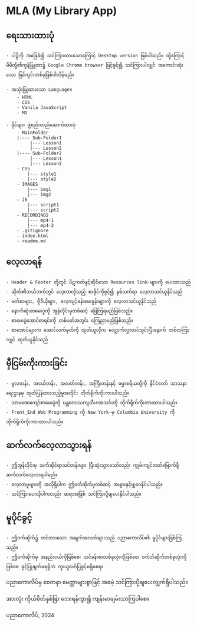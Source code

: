 # MLA (My Library App)

## ရေးသားထားပုံ
    - ပါဠိကို အခြေခံ၍ သင်ကြားထားသောကြောင့် Desktop version ဖြစ်ပါသည်။ ထို့ကြောင့် မိမိတို့၏ကွန်ပြူတာ၌ Google Chrome browser ဖြင့်ဖွင့်၍ သင်ကြားပါလျှင် အကောင်းဆုံးသော မြင်ကွင်းတစ်ခုဖြစ်ပါလိမ့်မည်။
    
    - အသုံးပြုထားသော Languages
        - HTML
        - CSS
        - Vanila JavaScript
        - MD

    - ဖိုင်များ ဖွဲ့စည်းတည်ဆောက်ထားပုံ
        - MainFolder
        |---- Sub-Folder1
             |--- Lesson1
             |--- Lesson2
        |---- Sub-Folder2
             |--- Lesson1
             |--- Lesson2
        - CSS
            |--- style1
            |--- style2
        - IMAGES
            |--- img1
            |--- img2
        - JS
            |--- script1
            |--- script2
        - RECORDINGS
            |--- mp4-1
            |--- mp4-2
        - .gitignore
        - index.html
        - readme.md

## လေ့လာရန်
    - Header & Footer တို့တွင် ပိဋကတ်နှင့်ဆိုင်သော Resources link-များကို ပေးထားသည်
    - ဆိုက်၏ဘယ်ဘက်တွင် လေ့လာလိုသည့် စာဖိုင်ကိုဖွင့်၍ နှစ်သက်ရာ လေ့လာသင်ယူနိုင်သည်
    - ဖတ်စာများ, ဗွီဒီယိုများ, လေ့ကျင့်ခန်းမေးခွန်းများကို လေ့လာသင်ယူနိုင်သည်
    - နောက်ဆုံးစာမေးပွဲကို အွန်လိုင်းမှတစ်ဆင့် ဖြေကြရမည်ဖြစ်သည်။
    - စာမေးပွဲအောင်စာရင်းကို တစ်ပတ်အတွင်း ကြေညာမည်ဖြစ်သည်။
    - စာအောင်များက အောင်လက်မှတ်ကို ထုတ်ယူလိုက လျှောက်လွှာတင်သွင်းပြီးနောက် တစ်လကြာလျှင် ထုတ်ယူနိုင်သည်

## မှီငြမ်းကိုးကားခြင်း
    - မူလတန်း, အငယ်တန်း, အလတ်တန်း, အကြီးတန်းနှင့် ဓမ္မာစရိယတို့ကို နိုင်ငံတော် သာသနာရေးဌာနမှ ထုတ်ပြန်ထားသည့်မူအတိုင်း တိုက်ရိုက်ကိုးကားပါသည်။
    - သာမဏေကျော်စာမေးပွဲကို မန္တလေးသကျသီဟအသင်းကို တိုက်ရိုက်ကိုးကားထားပါသည်။
    - Front_End Web Programming ကို New York-မှ Columbia University ကို တိုက်ရိုက်ကိုးကားထားပါသည်။

## ဆက်လက်လေ့လာသွားရန်
    - ဤအွန်လိုင်းမှ သက်ဆိုင်ရာသင်တန်းများ ပြီးဆုံးသွားသော်လည်း ကျွမ်းကျင်တတ်မြောက်ဖို့ ဆက်လက်လေ့လာရပါမည်။
    - လေ့လာမူများကို အလိုရှိပါက ဤဝက်ဆိုက်မှတစ်ဆင့် အများနှင့်မျှဝေနိုင်ပါသည်။
    - သင်ကြားပေးလိုပါကလည်း ဆရာအဖြစ် သင်ကြားပို့ချပေးနိုင်ပါသည်။

## မူပိုင်ခွင့်
    - ဤဝက်ဆိုက်၌ တင်ထားသော အချက်အလက်များသည် ပညာကောလိပ်၏ မူပိုင်များဖြစ်ကြသည်။
    - ဤဝက်ဆိုက်မှ အနည်းငယ်ကိုဖြစ်စေ၊ သင်ခန်းစာတစ်ခုလုံးကိုဖြစ်စေ၊ ဝက်ဘ်ဆိုက်တစ်ခုလုံးကိုဖြစ်စေ ခွင့်ပြုချက်မရရှိဘဲ ကူးယူဖော်ပြခွင့်မရှိစေရ။

ပညာကောလိပ်မှ စေတနာ မေတ္တာများစွာဖြင့် အခမဲ့ သင်ကြားပို့ချပေးလျှက်ရှိပါသည်။

အားလုံး ကိုယ်စိတ်နှစ်ဖြာ ဘေးရန်ကွာ၍ ကျန်းမာချမ်းသာကြပါစေ။

ပညာကောလိပ်, 2024
